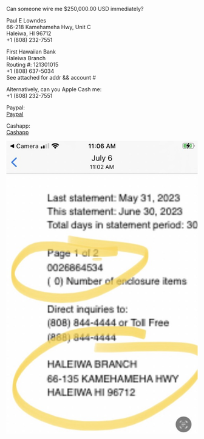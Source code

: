 Can someone wire me $250,000.00 USD immediately?

Paul E Lowndes  
66-218 Kamehameha Hwy, Unit C  
Haleiwa, HI 96712  
+1 (808) 232-7551

First Hawaiian Bank  
Haleiwa Branch  
Routing #: 121301015  
+1 (808) 637-5034  
See attached for addr && account #


Alternatively, can you Apple Cash me:  
+1 (808) 232-7551

Paypal:  
[Paypal](https://paypal.me/paullowndes
"Paypal")

Cashapp:  
[Cashapp](https://cash.app/$plowndes "Cashapp")

![Bank Info](/IMG_1889.jpeg)
